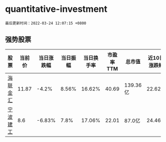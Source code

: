 # quantitative-investment

`最后更新时间：2022-03-24 12:07:15 +0800`

## 强势股票

|股票|当前价|当日涨跌幅|当日振幅|当日换手率|市盈率TTM|总市值|近10日涨跌幅|
|----|----|----|----|----|----|----|----|
|[海联金汇](https://xueqiu.com/S/SZ002537)|11.87|-4.2%|8.56%|16.62%|40.69|139.36亿|22.62%|
|[宁波建工](https://xueqiu.com/S/SH601789)|8.6|-6.83%|7.8%|17.06%|22.01|87.0亿|24.46%|
